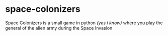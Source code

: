 # space-colonizers
Space Colonizers is a small game in python *(yes i know)* where you play the general of the alien army during the Space Invasion


